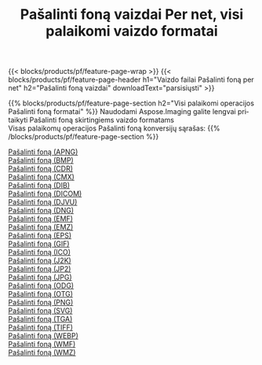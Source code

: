 ﻿---
title: Pašalinti foną vaizdai Per net, visi palaikomi vaizdo formatai 
weight: 3920
url: /lt/net/remove-background 
lang: lt
langdirlevel: 2
locales: zh-hans,ja,it,ru,de,es,fr,nl,id,lt,pl,pt,vi,tr,ko,zh-hant,ar,hi,th,sv,cs,uk,he
description: Naudodami Aspose.Imaging galite lengvai sukurti Pašalinti foną vaizdus per net
---

{{< blocks/products/pf/feature-page-wrap >}}
{{< blocks/products/pf/feature-page-header h1="Vaizdo failai Pašalinti foną per net" h2="Pašalinti foną vaizdai" downloadText="parsisiųsti" >}}


{{% blocks/products/pf/feature-page-section  h2="Visi palaikomi operacijos Pašalinti foną formatai" %}}
Naudodami Aspose.Imaging galite lengvai pritaikyti Pašalinti foną skirtingiems vaizdo formatams
<br/>
Visas palaikomų operacijos Pašalinti foną konversijų sąrašas:
{{% /blocks/products/pf/feature-page-section %}}
<div class="container-fluid productfamilypage bg-gray">
    <div class="convertypes bg-gray agp-content section">
        <div class="container">
		<div class="row other-converters">
		    <div class='col-md-2 other-converter remove-lp remove-rp'><a href="/imaging/lt/net/remove-background/apng" >Pašalinti foną (APNG)</a></div><div class='col-md-2 other-converter remove-lp remove-rp'><a href="/imaging/lt/net/remove-background/bmp" >Pašalinti foną (BMP)</a></div><div class='col-md-2 other-converter remove-lp remove-rp'><a href="/imaging/lt/net/remove-background/cdr" >Pašalinti foną (CDR)</a></div><div class='col-md-2 other-converter remove-lp remove-rp'><a href="/imaging/lt/net/remove-background/cmx" >Pašalinti foną (CMX)</a></div><div class='col-md-2 other-converter remove-lp remove-rp'><a href="/imaging/lt/net/remove-background/dib" >Pašalinti foną (DIB)</a></div><div class='col-md-2 other-converter remove-lp remove-rp'><a href="/imaging/lt/net/remove-background/dicom" >Pašalinti foną (DICOM)</a></div><div class='col-md-2 other-converter remove-lp remove-rp'><a href="/imaging/lt/net/remove-background/djvu" >Pašalinti foną (DJVU)</a></div><div class='col-md-2 other-converter remove-lp remove-rp'><a href="/imaging/lt/net/remove-background/dng" >Pašalinti foną (DNG)</a></div><div class='col-md-2 other-converter remove-lp remove-rp'><a href="/imaging/lt/net/remove-background/emf" >Pašalinti foną (EMF)</a></div><div class='col-md-2 other-converter remove-lp remove-rp'><a href="/imaging/lt/net/remove-background/emz" >Pašalinti foną (EMZ)</a></div><div class='col-md-2 other-converter remove-lp remove-rp'><a href="/imaging/lt/net/remove-background/eps" >Pašalinti foną (EPS)</a></div><div class='col-md-2 other-converter remove-lp remove-rp'><a href="/imaging/lt/net/remove-background/gif" >Pašalinti foną (GIF)</a></div><div class='col-md-2 other-converter remove-lp remove-rp'><a href="/imaging/lt/net/remove-background/ico" >Pašalinti foną (ICO)</a></div><div class='col-md-2 other-converter remove-lp remove-rp'><a href="/imaging/lt/net/remove-background/j2k" >Pašalinti foną (J2K)</a></div><div class='col-md-2 other-converter remove-lp remove-rp'><a href="/imaging/lt/net/remove-background/jp2" >Pašalinti foną (JP2)</a></div><div class='col-md-2 other-converter remove-lp remove-rp'><a href="/imaging/lt/net/remove-background/jpg" >Pašalinti foną (JPG)</a></div><div class='col-md-2 other-converter remove-lp remove-rp'><a href="/imaging/lt/net/remove-background/odg" >Pašalinti foną (ODG)</a></div><div class='col-md-2 other-converter remove-lp remove-rp'><a href="/imaging/lt/net/remove-background/otg" >Pašalinti foną (OTG)</a></div><div class='col-md-2 other-converter remove-lp remove-rp'><a href="/imaging/lt/net/remove-background/png" >Pašalinti foną (PNG)</a></div><div class='col-md-2 other-converter remove-lp remove-rp'><a href="/imaging/lt/net/remove-background/svg" >Pašalinti foną (SVG)</a></div><div class='col-md-2 other-converter remove-lp remove-rp'><a href="/imaging/lt/net/remove-background/tga" >Pašalinti foną (TGA)</a></div><div class='col-md-2 other-converter remove-lp remove-rp'><a href="/imaging/lt/net/remove-background/tiff" >Pašalinti foną (TIFF)</a></div><div class='col-md-2 other-converter remove-lp remove-rp'><a href="/imaging/lt/net/remove-background/webp" >Pašalinti foną (WEBP)</a></div><div class='col-md-2 other-converter remove-lp remove-rp'><a href="/imaging/lt/net/remove-background/wmf" >Pašalinti foną (WMF)</a></div><div class='col-md-2 other-converter remove-lp remove-rp'><a href="/imaging/lt/net/remove-background/wmz" >Pašalinti foną (WMZ)</a></div>
                </div>
        </div>
    </div>
</div>
<br/>
